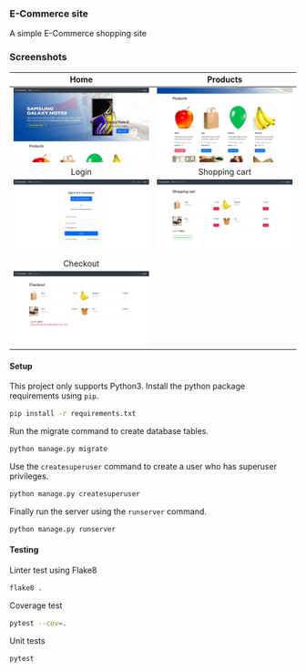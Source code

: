 ### E-Commerce site

A simple E-Commerce shopping site

### Screenshots

Home                       |    Products
:-------------------------:|:-------------------------:
![Home](screenshots/1.png) | ![Products](screenshots/2.png)
Login                      | Shopping cart
![Login](screenshots/3.png)|![Cart](screenshots/4.png)
Checkout                   | 
![Checkout](screenshots/5.png)|


#### Setup

This project only supports Python3. Install the python package requirements using `pip`.

```bash
pip install -r requirements.txt
```

Run the migrate command to create database tables.

```bash
python manage.py migrate
```

Use the `createsuperuser` command to create a user who has superuser privileges.

```bash
python manage.py createsuperuser
```

Finally run the server using the `runserver` command.

```bash
python manage.py runserver
```


#### Testing

Linter test using Flake8

```bash
flake8 .
```

Coverage test

```bash
pytest --cov=.
```

Unit tests

```bash
pytest
```